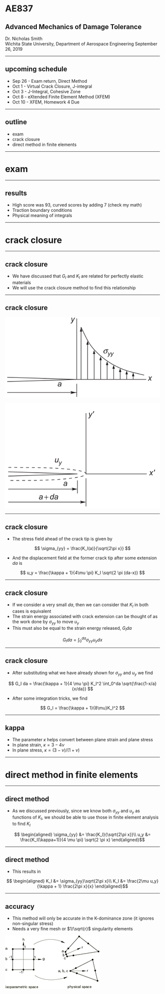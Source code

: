 # AE837
## Advanced Mechanics of Damage Tolerance
Dr. Nicholas Smith<br/>
Wichita State University, Department of Aerospace Engineering
September 26, 2019

----
## upcoming schedule

-   Sep 26 - Exam return, Direct Method
-   Oct 1 - Virtual Crack Closure, J-integral
-   Oct 3 - J-Integral, Cohesive Zone
-   Oct 8 - eXtended Finite Element Method (XFEM)
-   Oct 10 - XFEM, Homework 4 Due

----
## outline

<!-- vim-markdown-toc GFM -->

* exam
* crack closure
* direct method in finite elements

<!-- vim-markdown-toc -->

---
# exam

----
## results

-   High score was 93, curved scores by adding 7 (check my math)
-   Traction boundary conditions
-   Physical meaning of integrals

---
# crack closure

----
## crack closure

-   We have discussed that $G_I$ and $K_I$ are related for perfectly elastic materials
-   We will use the crack closure method to find this relationship

----
## crack closure

<div class="left">
	
![the stress field ahead of a crack tip](../images/crack-closure-a.png)

</div>

<div class="right">

![illustration of displacement of a virtual crack](../images/crack-closure-b.png)
	
</div>

----
## crack closure

-   The stress field ahead of the crack tip is given by

$$ \sigma_{yy} = \frac{K_I(a)}{\sqrt{2\pi x}} $$

-   And the displacement field at the former crack tip after some extension $da$ is

$$ u_y = \frac{\kappa + 1}{4\mu \pi} K_I \sqrt{2 \pi (da-x)} $$


----
## crack closure

-   If we consider a very small $da$, then we can consider that $K_I$ in both cases is equivalent
-   The strain energy associated with crack extension can be thought of as the work done by $\sigma_{yy}$ to move $u_y$
-   This must also be equal to the strain energy released, $G_I da$

$$ G_I da = \int_0^{da} \sigma_{yy} u_y dx $$

----
## crack closure

-   After substituting what we have already shown for $\sigma_{yy}$ and $u_y$ we find

$$ G_I da = \frac{\kappa + 1}{4 \mu \pi} K_I^2 \int_0^da \sqrt{\frac{1-x/a}{x/da}} $$

-   After some integration tricks, we find

$$ G_I = \frac{\kappa + 1}{8\mu}K_I^2 $$

----
## kappa

-   The parameter $\kappa$ helps convert between plane strain and plane stress
-   In plane strain, $\kappa = 3 - 4\nu$
-   In plane stress, $\kappa = (3-\nu)/(1+\nu)$

---
# direct method in finite elements

----
## direct method

-   As we discussed previously, since we know both $\sigma_{yy}$ and $u_y$ as functions of $K_I$, we should be able to use those in finite element analysis to find $K_I$

$$ \begin{aligned}
	\sigma_{yy} &= \frac{K_I}{\sqrt{2\pi x}}\\
	u_y &= \frac{K_I(\kappa+1)}{4 \mu \pi} \sqrt{2 \pi x}
\end{aligned}$$

----
## direct method

-   This results in 

$$ \begin{aligned}
	K_I &= \sigma_{yy}\sqrt{2\pi x}\\
	K_I &= \frac{2\mu u_y}{\kappa + 1} \frac{2\pi x}{x}
\end{aligned}$$

----
## accuracy

-   This method will only be accurate in the K-dominance zone (it ignores non-singular stress)
-   Needs a very fine mesh or $1/\sqrt{r}$ singularity elements

![an illustration of singularity elements](../images/singularity-elements.png)
